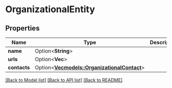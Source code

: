 # OrganizationalEntity

## Properties

Name | Type | Description | Notes
------------ | ------------- | ------------- | -------------
**name** | Option<**String**> |  | [optional]
**urls** | Option<**Vec<String>**> |  | [optional]
**contacts** | Option<[**Vec<models::OrganizationalContact>**](OrganizationalContact.md)> |  | [optional]

[[Back to Model list]](../README.md#documentation-for-models) [[Back to API list]](../README.md#documentation-for-api-endpoints) [[Back to README]](../README.md)


